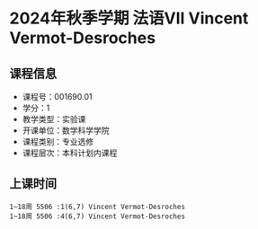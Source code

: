 # 2024年秋季学期 法语Ⅶ Vincent Vermot-Desroches






## 课程信息

- 课程号：001690.01
- 学分：1
- 教学类型：实验课
- 开课单位：数学科学学院
- 课程类别：专业选修
- 课程层次：本科计划内课程

## 上课时间

```
1~18周 5506 :1(6,7) Vincent Vermot-Desroches
1~18周 5506 :4(6,7) Vincent Vermot-Desroches
```

